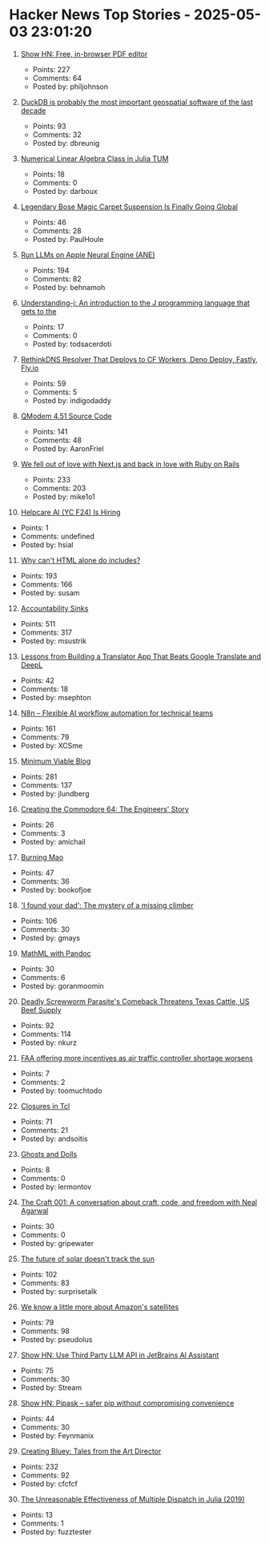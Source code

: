 # Hacker News Top Stories - 2025-05-03 23:01:20

1. [Show HN: Free, in-browser PDF editor](https://breezepdf.com)
   - Points: 227
   - Comments: 64
   - Posted by: philjohnson

2. [DuckDB is probably the most important geospatial software of the last decade](https://www.dbreunig.com/2025/05/03/duckdb-is-the-most-impactful-geospatial-software-in-a-decade.html)
   - Points: 93
   - Comments: 32
   - Posted by: dbreunig

3. [Numerical Linear Algebra Class in Julia TUM](https://venkovic.github.io/NLA-for-CS-and-IE.html)
   - Points: 18
   - Comments: 0
   - Posted by: darboux

4. [Legendary Bose Magic Carpet Suspension Is Finally Going Global](https://www.thedrive.com/news/legendary-bose-magic-carpet-suspension-is-finally-going-global)
   - Points: 46
   - Comments: 28
   - Posted by: PaulHoule

5. [Run LLMs on Apple Neural Engine (ANE)](https://github.com/Anemll/Anemll)
   - Points: 194
   - Comments: 82
   - Posted by: behnamoh

6. [Understanding-j: An introduction to the J programming language that gets to the](https://github.com/bugsbugsbux/understanding-j)
   - Points: 17
   - Comments: 0
   - Posted by: todsacerdoti

7. [RethinkDNS Resolver That Deploys to CF Workers, Deno Deploy, Fastly, Fly.io](https://github.com/serverless-dns/serverless-dns)
   - Points: 59
   - Comments: 5
   - Posted by: indigodaddy

8. [QModem 4.51 Source Code](https://github.com/AaronFriel/qmodem-4.51)
   - Points: 141
   - Comments: 48
   - Posted by: AaronFriel

9. [We fell out of love with Next.js and back in love with Ruby on Rails](https://hardcover.app/blog/part-1-how-we-fell-out-of-love-with-next-js-and-back-in-love-with-ruby-on-rails-inertia-js)
   - Points: 233
   - Comments: 203
   - Posted by: mike1o1

10. [Helpcare AI (YC F24) Is Hiring](https://docs.google.com/forms/d/e/1FAIpQLScpzOyP_mk3muEpbKrnW8UTZB_yP5SJwjbeT8_6A6fhdvpJCg/viewform?usp=preview)
   - Points: 1
   - Comments: undefined
   - Posted by: hsial

11. [Why can't HTML alone do includes?](https://frontendmasters.com/blog/seeking-an-answer-why-cant-html-alone-do-includes/)
   - Points: 193
   - Comments: 166
   - Posted by: susam

12. [Accountability Sinks](https://250bpm.substack.com/p/accountability-sinks)
   - Points: 511
   - Comments: 317
   - Posted by: msustrik

13. [Lessons from Building a Translator App That Beats Google Translate and DeepL](https://dingyu.me/blog/lessons-translator-app-beats-google-translate-deepl)
   - Points: 42
   - Comments: 18
   - Posted by: msephton

14. [N8n – Flexible AI workflow automation for technical teams](https://n8n.io/)
   - Points: 161
   - Comments: 79
   - Posted by: XCSme

15. [Minimum Viable Blog](https://ostwilkens.se/blog/setting-up-blog)
   - Points: 281
   - Comments: 137
   - Posted by: jlundberg

16. [Creating the Commodore 64: The Engineers' Story](https://spectrum.ieee.org/commodore-64)
   - Points: 26
   - Comments: 3
   - Posted by: amichail

17. [Burning Mao](https://granta.com/burning-mao/)
   - Points: 47
   - Comments: 36
   - Posted by: bookofjoe

18. ['I found your dad': The mystery of a missing climber](https://www.espn.com/olympics/story/_/id/44690603/bill-stampfl-missing-climber-peru-huascaran)
   - Points: 106
   - Comments: 30
   - Posted by: gmays

19. [MathML with Pandoc](https://leancrew.com/all-this/2025/05/mathml-with-pandoc/)
   - Points: 30
   - Comments: 6
   - Posted by: goranmoomin

20. [Deadly Screwworm Parasite's Comeback Threatens Texas Cattle, US Beef Supply](http://www.bloomberg.com/news/features/2025-05-02/deadly-screwworm-parasite-s-comeback-threatens-texas-cattle-us-beef-supply)
   - Points: 92
   - Comments: 114
   - Posted by: nkurz

21. [FAA offering more incentives as air traffic controller shortage worsens](https://ktla.com/news/travel/faa-offering-more-incentives-as-air-traffic-controller-shortage-worsens/)
   - Points: 7
   - Comments: 2
   - Posted by: toomuchtodo

22. [Closures in Tcl](https://world-playground-deceit.net/blog/2024/10/tcl-closures.html)
   - Points: 71
   - Comments: 21
   - Posted by: andsoitis

23. [Ghosts and Dolls](https://thelampmagazine.com/issues/issue-27/ghosts-and-dolls)
   - Points: 8
   - Comments: 0
   - Posted by: lermontov

24. [The Craft 001: A conversation about craft, code, and freedom with Neal Agarwal](https://www.workingtheorys.com/p/the-craft-neal-agarwal)
   - Points: 30
   - Comments: 0
   - Posted by: gripewater

25. [The future of solar doesn't track the sun](https://terraformindustries.wordpress.com/2025/04/29/the-future-of-solar-doesnt-track-the-sun/)
   - Points: 102
   - Comments: 83
   - Posted by: surprisetalk

26. [We know a little more about Amazon's satellites](https://arstechnica.com/space/2025/05/we-finally-know-a-little-more-about-amazons-super-secret-satellites/)
   - Points: 79
   - Comments: 98
   - Posted by: pseudolus

27. [Show HN: Use Third Party LLM API in JetBrains AI Assistant](https://github.com/Stream29/ProxyAsLocalModel)
   - Points: 75
   - Comments: 30
   - Posted by: Stream

28. [Show HN: Pipask – safer pip without compromising convenience](https://github.com/feynmanix/pipask)
   - Points: 44
   - Comments: 30
   - Posted by: Feynmanix

29. [Creating Bluey: Tales from the Art Director](https://substack.com/home/post/p-160039885)
   - Points: 232
   - Comments: 92
   - Posted by: cfcfcf

30. [The Unreasonable Effectiveness of Multiple Dispatch in Julia (2019)](https://www.youtube.com/watch?v=kc9HwsxE1OY)
   - Points: 13
   - Comments: 1
   - Posted by: fuzztester

